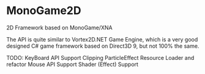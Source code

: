 MonoGame2D
==========
2D Framework based on MonoGame/XNA

The API is quite similar to Vortex2D.NET Game Engine, which is a very good designed C# game framework based on Direct3D 9, but not 100% the same.



TODO:
KeyBoard API Support
Clipping
ParticleEffect Resource Loader and refactor
Mouse API Support
Shader (Effect) Support
